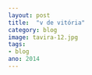 ```yaml
---
layout: post
title:  "v de vitória"
category: blog
image: tavira-12.jpg
tags:
- blog
ano: 2014
---
```




